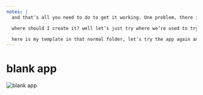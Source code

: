 ```yaml
---
notes: |
  and that’s all you need to do to get it working. One problem, there is a blank app when you boot it up. So we didn’t provide it with any actual test app templates or anything to do! Let’s start with the simple example, let’s just create a app template that excersises the component in this addon.

  where should I create it? well let’s just try where we’re used to trying `app/templates/application.hbs` 

  here is my template in that normal folder, let’s try the app again and … it’s working!!! 
---
```


# blank app

![blank app](/blank-app.png)
